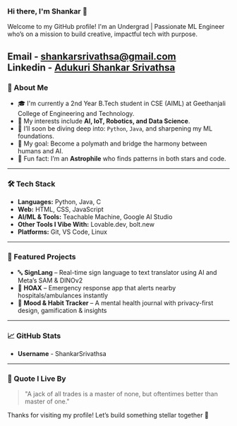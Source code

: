 ### Hi there, I'm Shankar 👋

Welcome to my GitHub profile! I'm an Undergrad | Passionate ML Engineer who’s on a mission to build creative, impactful tech with purpose.

Email - shankarsrivathsa@gmail.com  
Linkedin - [Adukuri Shankar Srivathsa](https://www.linkedin.com/in/ashankarsrivathsa)
---

### 🚀 About Me

* 🎓 I'm currently a 2nd Year B.Tech student in CSE (AIML) at Geethanjali College of Engineering and Technology.
* 🤖 My interests include **AI, IoT, Robotics, and Data Science**.
* 🌱 I’ll soon be diving deep into: `Python`, `Java`, and sharpening my ML foundations.
* 🎯 My goal: Become a polymath and bridge the harmony between humans and AI.
* 🌌 Fun fact: I’m an **Astrophile** who finds patterns in both stars and code.

---

### 🛠️ Tech Stack

* **Languages:** Python, Java, C
* **Web:** HTML, CSS, JavaScript
* **AI/ML & Tools:** Teachable Machine, Google AI Studio
* **Other Tools I Vibe With:** Lovable.dev, bolt.new
* **Platforms:** Git, VS Code, Linux

---

### 🌟 Featured Projects

* 🔤 **SignLang** – Real-time sign language to text translator using AI and Meta’s SAM & DINOv2
* 🚨 **HOAX** – Emergency response app that alerts nearby hospitals/ambulances instantly
* 📔 **Mood & Habit Tracker** – A mental health journal with privacy-first design, gamification & insights

---

### 📈 GitHub Stats
* **Username** - ShankarSrivathsa

---

### 📌 Quote I Live By

> "A jack of all trades is a master of none, but oftentimes better than master of one."

Thanks for visiting my profile! Let’s build something stellar together 🚀

